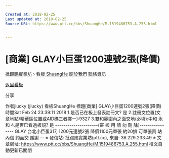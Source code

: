 ```yaml
---

Created at: 2018-02-25
Last updated at: 2018-02-25
Source URL: https://www.ptt.cc/bbs/ShuangHe/M.1519486753.A.255.html


---
```


# [商業] GLAY小巨蛋1200連號2張(降價)


[批踢踢實業坊](https://www.ptt.cc/) › [看板 ShuangHe](https://www.ptt.cc/bbs/ShuangHe/index.html) [關於我們](https://www.ptt.cc/about.html) [聯絡資訊](https://www.ptt.cc/contact.html)

[返回看板](https://www.ptt.cc/bbs/ShuangHe/index.html)

分享

作者jlucky (jlucky)
看板ShuangHe
標題\[商業\] GLAY小巨蛋1200連號2張(降價)
時間Sat Feb 24 23:39:11 2018
1.是否已在板上發表註冊文? 是 2.註冊文位置(文章地點/精華區位置或AID碼三者擇一):9327 3.雙和範圍內之面交地(必填):中和 永和 4.是否已看過板規? 是 \---------------------(審 核 用 請 勿 刪 除)---------------- GLAY 台北小巨蛋317, 1200元連號2張 降價1100元單張 約20排 可單張買 站內信 約面交 謝謝 -- ※ 發信站: 批踢踢實業坊(ptt.cc), 來自: 36.229.233.49 ※ 文章網址: <https://www.ptt.cc/bbs/ShuangHe/M.1519486753.A.255.html>
推文自動更新已關閉

